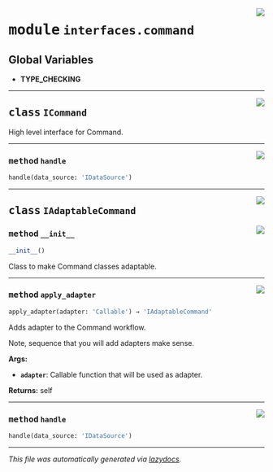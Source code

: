 <!-- markdownlint-disable -->

<a href="../../th2_data_services/interfaces/command.py#L0"><img align="right" style="float:right;" src="https://img.shields.io/badge/-source-cccccc?style=flat-square"></a>

# <kbd>module</kbd> `interfaces.command`




**Global Variables**
---------------
- **TYPE_CHECKING**


---

<a href="../../th2_data_services/interfaces/command.py#L24"><img align="right" style="float:right;" src="https://img.shields.io/badge/-source-cccccc?style=flat-square"></a>

## <kbd>class</kbd> `ICommand`
High level interface for Command. 




---

<a href="../../th2_data_services/interfaces/command.py#L27"><img align="right" style="float:right;" src="https://img.shields.io/badge/-source-cccccc?style=flat-square"></a>

### <kbd>method</kbd> `handle`

```python
handle(data_source: 'IDataSource')
```






---

<a href="../../th2_data_services/interfaces/command.py#L32"><img align="right" style="float:right;" src="https://img.shields.io/badge/-source-cccccc?style=flat-square"></a>

## <kbd>class</kbd> `IAdaptableCommand`




<a href="../../th2_data_services/interfaces/command.py#L33"><img align="right" style="float:right;" src="https://img.shields.io/badge/-source-cccccc?style=flat-square"></a>

### <kbd>method</kbd> `__init__`

```python
__init__()
```

Class to make Command classes adaptable. 




---

<a href="../../th2_data_services/interfaces/command.py#L37"><img align="right" style="float:right;" src="https://img.shields.io/badge/-source-cccccc?style=flat-square"></a>

### <kbd>method</kbd> `apply_adapter`

```python
apply_adapter(adapter: 'Callable') → 'IAdaptableCommand'
```

Adds adapter to the Command workflow. 

Note, sequence that you will add adapters make sense. 



**Args:**
 
 - <b>`adapter`</b>:  Callable function that will be used as adapter. 

**Returns:**
 self 

---

<a href="../../th2_data_services/interfaces/command.py#L27"><img align="right" style="float:right;" src="https://img.shields.io/badge/-source-cccccc?style=flat-square"></a>

### <kbd>method</kbd> `handle`

```python
handle(data_source: 'IDataSource')
```








---

_This file was automatically generated via [lazydocs](https://github.com/ml-tooling/lazydocs)._
